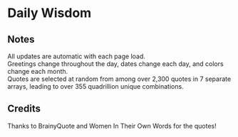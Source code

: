 # Daily Wisdom

## Notes
All updates are automatic with each page load.  
Greetings change throughout the day, dates change each day, and colors change each month.  
Quotes are selected at random from among over 2,300 quotes in 7 separate arrays, leading to over 355 quadrillion unique combinations.

## Credits
Thanks to BrainyQuote and Women In Their Own Words for the quotes!
